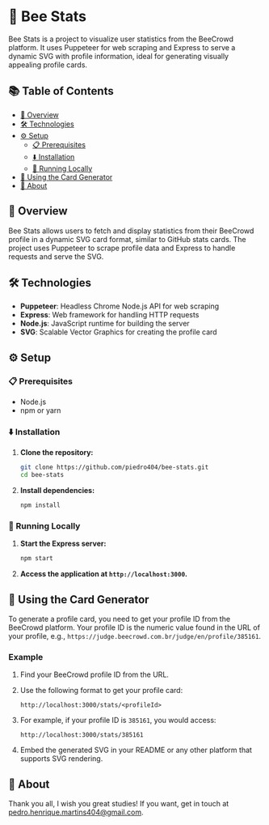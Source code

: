 # 🐝 Bee Stats

Bee Stats is a project to visualize user statistics from the BeeCrowd platform. It uses Puppeteer for web scraping and Express to serve a dynamic SVG with profile information, ideal for generating visually appealing profile cards.

## 📚 Table of Contents
- [📖 Overview](#-overview)
- [🛠 Technologies](#-technologies)
- [⚙️ Setup](#%EF%B8%8F-setup)
  - [📋 Prerequisites](#-prerequisites)
  - [⬇️ Installation](#%EF%B8%8F-installation)
  - [🚀 Running Locally](#-running-locally)
- [🎨 Using the Card Generator](#-using-the-card-generator)
- [📒 About](#-about)

## 📖 Overview

Bee Stats allows users to fetch and display statistics from their BeeCrowd profile in a dynamic SVG card format, similar to GitHub stats cards. The project uses Puppeteer to scrape profile data and Express to handle requests and serve the SVG.

## 🛠 Technologies

- **Puppeteer**: Headless Chrome Node.js API for web scraping
- **Express**: Web framework for handling HTTP requests
- **Node.js**: JavaScript runtime for building the server
- **SVG**: Scalable Vector Graphics for creating the profile card

## ⚙️ Setup

### 📋 Prerequisites

- Node.js
- npm or yarn

### ⬇️ Installation

1. **Clone the repository:**
    ```bash
    git clone https://github.com/piedro404/bee-stats.git
    cd bee-stats
    ```

2. **Install dependencies:**
    ```bash
    npm install
    ```
    
### 🚀 Running Locally

1. **Start the Express server:**
    ```bash
    npm start
    ```

2. **Access the application at `http://localhost:3000`.**

## 🎨 Using the Card Generator

To generate a profile card, you need to get your profile ID from the BeeCrowd platform. Your profile ID is the numeric value found in the URL of your profile, e.g., `https://judge.beecrowd.com.br/judge/en/profile/385161`.

### Example

1. Find your BeeCrowd profile ID from the URL.
2. Use the following format to get your profile card:

    ```
    http://localhost:3000/stats/<profileId>
    ```

3. For example, if your profile ID is `385161`, you would access:

    ```
    http://localhost:3000/stats/385161
    ```

4. Embed the generated SVG in your README or any other platform that supports SVG rendering.

## 📒 About
Thank you all, I wish you great studies! If you want, get in touch at pedro.henrique.martins404@gmail.com.
